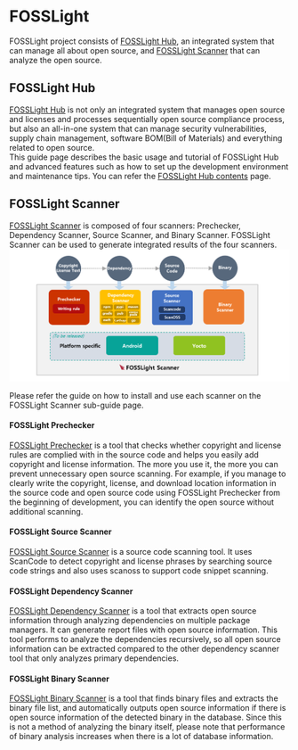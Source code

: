 # FOSSLight

FOSSLight project consists of [FOSSLight Hub](#fosslight-hub), an integrated system that can manage all about open source, and [FOSSLight Scanner](#fosslight-scanner) that can analyze the open source.

## FOSSLight Hub
[FOSSLight Hub](https://github.com/fosslight/fosslight) is not only an integrated system that manages open source and licenses and processes sequentially open source compliance process, but also an all-in-one system that can manage security vulnerabilities, supply chain management, software BOM(Bill of Materials) and everything related to open source.    
This guide page describes the basic usage and tutorial of FOSSLight Hub and advanced features such as how to set up the development environment and maintenance tips. You can refer the [FOSSLight Hub contents](about) page.

## FOSSLight Scanner
[FOSSLight Scanner](scanner) is composed of four scanners: Prechecker, Dependency Scanner, Source Scanner, and Binary Scanner. FOSSLight Scanner can be used to generate integrated results of the four scanners.
![](about/images/fosslight_scanner.png)

Please refer the guide on how to install and use each scanner on the FOSSLight Scanner sub-guide page.

#### FOSSLight Prechecker
[FOSSLight Prechecker](scanner/1_prechecker.md) is a tool that checks whether copyright and license rules are complied with in the source code and helps you easily add copyright and license information. The more you use it, the more you can prevent unnecessary open source scanning. For example, if you manage to clearly write the copyright, license, and download location information in the source code and open source code using FOSSLight Prechecker from the beginning of development, you can identify the open source without additional scanning.

#### FOSSLight Source Scanner
[FOSSLight Source Scanner](scanner/2_source.md) is a source code scanning tool. It uses ScanCode to detect copyright and license phrases by searching source code strings and also  uses scanoss to support code snippet scanning.

#### FOSSLight Dependency Scanner
[FOSSLight Dependency Scanner](scanner/3_dependency.md) is a tool that extracts open source information through analyzing dependencies on multiple package managers. It can generate report files with open source information. This tool performs to analyze the dependencies recursively, so all open source information can be extracted compared to the other dependency scanner tool that only analyzes primary dependencies.

#### FOSSLight Binary Scanner
[FOSSLight Binary Scanner](scanner/4_binary.md) is a tool that finds binary files and extracts the binary file list, and automatically outputs open source information if there is open source information of the detected binary in the database. Since this is not a method of analyzing the binary itself, please note that performance of binary analysis increases when there is a lot of database information.
